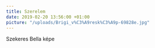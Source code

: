 ```yaml
---
title: Szerelem
date: 2019-02-20 13:56:00 +01:00
picture: "/uploads/Brigi_v%C3%A9resk%C3%A9p-69828e.jpg"
---
```


Szekeres Bella képe
